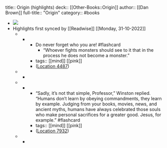 title:: Origin (highlights)
deck:: [[Other-Books::Origin]]
author:: [[Dan Brown]]
full-title:: "Origin"
category:: #books

- ![](https://images-na.ssl-images-amazon.com/images/I/51oICD9UWKL._SL200_.jpg)
- Highlights first synced by [[Readwise]] [[Monday, 31-10-2022]]
	- -
		- Do never forget who you are! #flashcard
			- “Whoever fights monsters should see to it that in the process he does not become a monster.”
		- tags:: [[mind]] [[pink]]
		- ([Location 4487](https://readwise.io/to_kindle?action=open&asin=B01LXCD7FU&location=4487))
	- -
	- -
		- “Sadly, it’s not that simple, Professor,” Winston replied. “Humans don’t learn by obeying commandments, they learn by example. Judging from your books, movies, news, and ancient myths, humans have always celebrated those souls who make personal sacrifices for a greater good. Jesus, for example.” #flashcard
		- tags:: [[mind]] [[pink]]
		- ([Location 7932](https://readwise.io/to_kindle?action=open&asin=B01LXCD7FU&location=7932))
	- -
